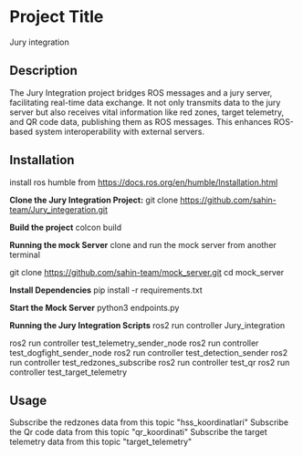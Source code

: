 # Project Title
Jury integration

## Description

The Jury Integration project bridges ROS messages and a jury server, facilitating real-time data exchange. It not only transmits data to the jury server but also receives vital information like red zones, target telemetry, and QR code data, publishing them as ROS messages. This enhances ROS-based system interoperability with external servers.

## Installation
install ros humble from https://docs.ros.org/en/humble/Installation.html

**Clone the Jury Integration Project:**
git clone https://github.com/sahin-team/Jury_integeration.git

**Build the project**
colcon build

**Running the mock Server**
clone and run the mock server from another terminal

git clone https://github.com/sahin-team/mock_server.git
cd mock_server

**Install Dependencies**
pip install -r requirements.txt

**Start the Mock Server**
python3 endpoints.py

**Running the Jury Integration Scripts**
ros2 run controller Jury_integration

ros2 run controller test_telemetry_sender_node
ros2 run controller test_dogfight_sender_node
ros2 run controller test_detection_sender
ros2 run controller test_redzones_subscribe
ros2 run controller test_qr
ros2 run controller test_target_telemetry

## Usage

Subscribe the redzones data from this topic "hss_koordinatlari"
Subscribe the Qr code data from this topic "qr_koordinati"
Subscribe the target telemetry data from this topic "target_telemetry"

